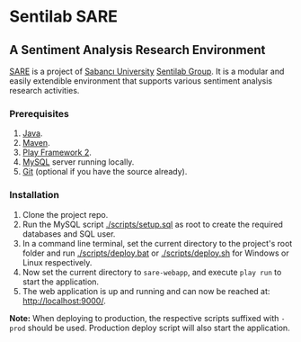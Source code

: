 # Sentilab SARE #
## A Sentiment Analysis Research Environment ##

[SARE][] is a project of [Sabancı University][Sabanci] [Sentilab Group][Sentilab]. It is a modular and easily extendible environment that supports various sentiment analysis research activities.

[SARE]: http://sare2.sabanciuniv.edu	"Sentilab SARE"
[Sabanci]: http://www.sabanciuniv.edu	"Sabancı University"
[Sentilab]: http://sentilab.sabanciuniv.edu	"Sabancı Sentilab Group"

### Prerequisites ###
1. [Java][].
2. [Maven][].
3. [Play Framework 2][Play].
4. [MySQL][] server running locally.
5. [Git][] (optional if you have the source already).

[Java]: http://www.oracle.com/technetwork/java/javase/downloads/index.html	"JDK download"
[Maven]: http://maven.apache.org/download.cgi	"Maven download"
[Play]: http://www.playframework.com/download	"Play 2 download"
[MySQL]: http://www.mysql.com/downloads/	"MySQL download"
[Git]: http://git-scm.com/downloads	"Git SCM download"

### Installation ###
1.	Clone the project repo.
2.	Run the MySQL script [./scripts/setup.sql][setup.sql] as root to create the required databases and SQL user.
3.	In a command line terminal, set the current directory to the project's root folder and run [./scripts/deploy.bat][deploy.bat] or [./scripts/deploy.sh][deploy.sh] for Windows or Linux respectively.
4.	Now set the current directory to `sare-webapp`, and execute `play run` to start the application.
5.	The web application is up and running and can now be reached at: <http://localhost:9000/>.

**Note:** When deploying to production, the respective scripts suffixed with `-prod` should be used. Production deploy script will also start the application.

[setup.sql]: https://bitbucket.org/sentilab/sare/raw/master/scripts/setup.sql	"SQL setup script"
[deploy.bat]: https://bitbucket.org/sentilab/sare/raw/master/scripts/deploy.bat	"Windows deploy script"
[deploy.sh]: https://bitbucket.org/sentilab/sare/raw/master/scripts/deploy.sh	"Linux deploy script"